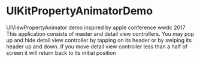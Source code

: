 # UIKitPropertyAnimatorDemo

UIViewPropertyAnimator demo inspired by apple conference wwdc 2017
This application consists of master and detail view controllers. You may pop up and hide detail view controller by tapping on its header or by swiping its header up and down. If you move detail view controller less than a half of screen it will return back to its initial position
